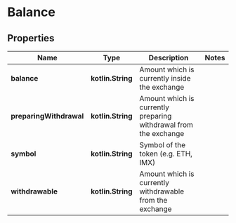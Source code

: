 
# Balance

## Properties
Name | Type | Description | Notes
------------ | ------------- | ------------- | -------------
**balance** | **kotlin.String** | Amount which is currently inside the exchange | 
**preparingWithdrawal** | **kotlin.String** | Amount which is currently preparing withdrawal from the exchange | 
**symbol** | **kotlin.String** | Symbol of the token (e.g. ETH, IMX) | 
**withdrawable** | **kotlin.String** | Amount which is currently withdrawable from the exchange | 



